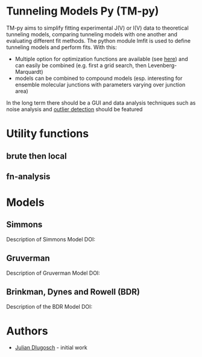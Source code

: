 # Tunneling Models Py (TM-py)
TM-py aims to simplify fitting experimental J(V) or I(V) data to theoretical tunneling models, 
comparing tunneling models with one another and evaluating different fit methods. 
The python module lmfit is used to define tunneling models and perform fits. 
With this:
- Multiple option for optimization functions are available (see [here](https://lmfit.github.io/lmfit-py/fitting.html)) and can easily be combined (e.g. first a grid search, then Levenberg-Marquardt)
- models can be combined to compound models (esp. interesting for ensemble molecular junctions with parameters varying over junction area)

In the long term there should be a GUI and data analysis techniques such as noise analysis and [outlier detection](https://lmfit.github.io/lmfit-py/examples/example_detect_outliers.html#sphx-glr-examples-example-detect-outliers-py) should be featured

# Utility functions
## brute then local
## fn-analysis
# Models
## Simmons
Description of Simmons Model
DOI:

## Gruverman
Description of Gruverman Model
DOI:

## Brinkman, Dynes and Rowell (BDR)
Description of the BDR Model
DOI:

# Authors
- [Julian Dlugosch](http://github.com/jumad) - initial work